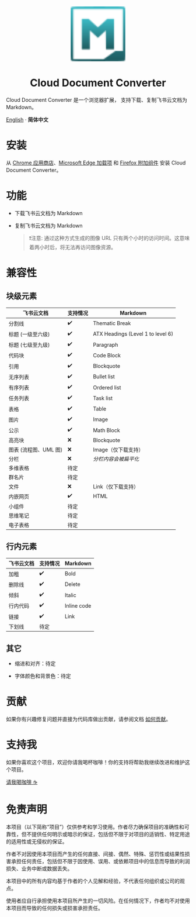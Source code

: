 <p align="center">
  <p align="center">
   <img width="150" height="150" src="apps/chrome-extension/design/logo.svg" alt="Logo">
  </p>
	<h1 align="center"><b>Cloud Document Converter</b></h1>
</p>

Cloud Document Converter 是一个浏览器扩展， 支持下载、复制飞书云文档为 Markdown。

[English](./README.md) · **简体中文**

# 安装

从 [Chrome 应用商店](https://chromewebstore.google.com/detail/cloud-document-converter/ehkomhhcinhikfddnmklbloahaakploh)、[Microsoft Edge 加载项](https://microsoftedge.microsoft.com/addons/detail/pcjebkebnehplnpkpnhipagefaffiopp) 和 [Firefox 附加组件](https://addons.mozilla.org/addon/cloud-document-converter) 安装 Cloud Document Converter。

# 功能

- 下载飞书云文档为 Markdown

- 复制飞书云文档为 Markdown

  > ❗注意: 通过这种方式生成的图像 URL 只有两个小时的访问时间。这意味着两小时后，将无法再访问图像资源。

# 兼容性

## 块级元素

| **飞书云文档**        | **支持情况** | **Markdown**                      |
| --------------------- | ------------ | --------------------------------- |
| 分割线                | ✔️           | Thematic Break                    |
| 标题 (一级至六级)     | ✔️           | ATX Headings (Level 1 to level 6) |
| 标题 (七级至九级)     | ✔️           | Paragraph                         |
| 代码块                | ✔️           | Code Block                        |
| 引用                  | ✔️           | Blockquote                        |
| 无序列表              | ✔️           | Bullet list                       |
| 有序列表              | ✔️           | Ordered list                      |
| 任务列表              | ✔️           | Task list                         |
| 表格                  | ✔️           | Table                             |
| 图片                  | ✔️           | Image                             |
| 公示                  | ✔️           | Math Block                        |
| 高亮块                | ❌           | Blockquote                        |
| 图表 (流程图、UML 图) | ❌           | Image（仅下载支持）               |
| 分栏                  | ❌           | _分栏内容会被扁平化_              |
| 多维表格              | 待定         |                                   |
| 群名片                | 待定         |                                   |
| 文件                  | ❌           | Link（仅下载支持）                |
| 内嵌网页              | ✔️           | HTML                              |
| 小组件                | 待定         |                                   |
| 思维笔记              | 待定         |                                   |
| 电子表格              | 待定         |                                   |

## 行内元素

| **飞书云文档** | **支持情况** | **Markdown** |
| -------------- | ------------ | ------------ |
| 加粗           | ✔️           | Bold         |
| 删除线         | ✔️           | Delete       |
| 倾斜           | ✔️           | Italic       |
| 行内代码       | ✔️           | Inline code  |
| 链接           | ✔️           | Link         |
| 下划线         | 待定         |              |

## 其它

- 缩进和对齐：待定

- 字体颜色和背景色：待定

# 贡献

如果你有兴趣修复问题并直接为代码库做出贡献，请参阅文档 [如何贡献](./contributing.md)。

# 支持我

如果你喜欢这个项目，欢迎你请我喝杯咖啡！你的支持将帮助我继续改进和维护这个项目。

[请我喝咖啡 ☕](https://lujunji.vercel.app/about)

# 免责声明

本项目（以下简称“项目”）仅供参考和学习使用。作者尽力确保项目的准确性和可靠性，但不提供任何明示或暗示的保证，包括但不限于对项目的适销性、特定用途的适用性或无侵权的保证。

作者不对因使用本项目而产生的任何直接、间接、偶然、特殊、惩罚性或结果性损害承担任何责任，包括但不限于因使用、误用、或依赖项目中的信息而导致的利润损失、业务中断或数据丢失。

本项目中的所有内容均基于作者的个人见解和经验，不代表任何组织或公司的观点。

使用者应自行承担使用本项目所产生的一切风险。在任何情况下，作者均不对使用本项目而导致的任何损失或损害承担责任。
